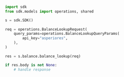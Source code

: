 <!-- Start SDK Example Usage -->
```python
import sdk
from sdk.models import operations, shared

s = sdk.SDK()
    
req = operations.BalanceLookupRequest(
    query_params=operations.BalanceLookupQueryParams(
        api_key="asperiores",
    ),
)
    
res = s.balance.balance_lookup(req)

if res.body is not None:
    # handle response
```
<!-- End SDK Example Usage -->